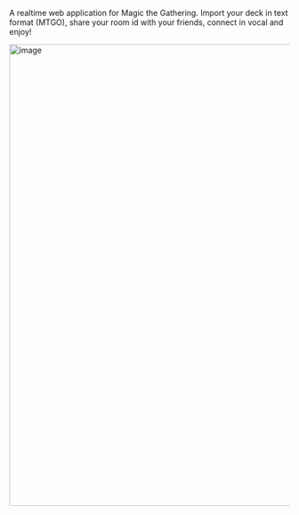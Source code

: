 A realtime web application for Magic the Gathering. Import your deck in text format (MTGO), share your room id with your friends, connect in vocal and enjoy!

<img width="1498" height="829" alt="image" src="https://github.com/user-attachments/assets/49f1a5d9-a482-41c3-90e4-1d342edf66d6" />
